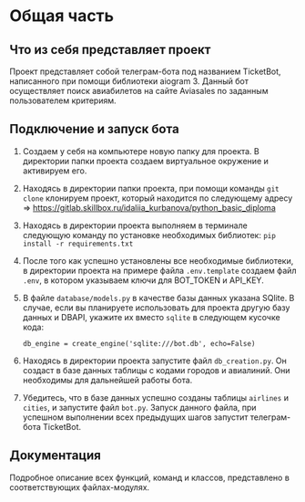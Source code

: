 # Общая часть

## Что из себя представляет проект
Проект представляет собой телеграм-бота под названием TicketBot, написанного при помощи библиотеки aiogram 3.
Данный бот осуществляет поиск авиабилетов на сайте Aviasales по заданным пользователем критериям.


## Подключение и запуск бота

1. Создаем у себя на компьютере новую папку для проекта. 
   В директории папки проекта создаем виртуальное окружение и активируем его. 

2. Находясь в директории папки проекта, при помощи команды `git clone` клонируем проект, который находится по следующему адресу => 
    https://gitlab.skillbox.ru/idaliia_kurbanova/python_basic_diploma

3. Находясь в директории проекта выполняем в терминале следующую команду по установке необходимых библиотек:
   `pip install -r requirements.txt`

4. После того как успешно установлены все необходимые библиотеки, в директории проекта на примере файла 
   `.env.template` создаем файл `.env`, в котором указываем ключи для BOT_TOKEN и API_KEY.

5. В файле `database/models.py` в качестве базы данных указана SQlite. 
   В случае, если вы планируете использовать для проекта другую базу данных и DBAPI, укажите их вместо `sqlite`
   в следующем кусочке кода:

   ```
   db_engine = create_engine('sqlite:///bot.db', echo=False) 
   ```
   
6. Находясь в директории проекта запустите файл `db_creation.py`.
   Он создаст в базе данных таблицы с кодами городов и авиалиний. Они необходимы для дальнейшей работы бота.

7. Убедитесь, что в базе данных успешно созданы таблицы `airlines` и `cities`, и запустите файл `bot.py`.
   Запуск данного файла, при успешном выполнении всех предыдущих шагов запустит телеграм-бота TicketBot.


## Документация

   Подробное описание всех функций, команд и классов, представлено в соответствующих файлах-модулях.